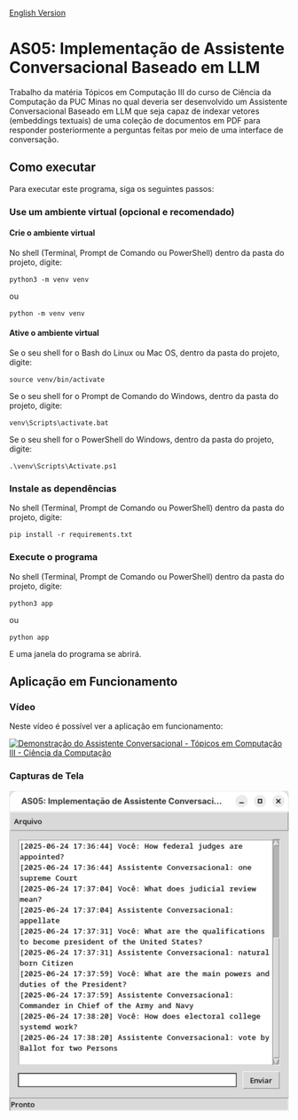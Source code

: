 [English Version](README.EN.md)

# AS05: Implementação de Assistente Conversacional Baseado em LLM

Trabalho da matéria Tópicos em Computação III do curso de Ciência da Computação da PUC Minas no qual deveria ser desenvolvido um Assistente Conversacional Baseado em LLM que seja capaz de indexar vetores (embeddings textuais) de uma coleção de documentos em PDF para responder posteriormente a perguntas feitas por meio de uma interface de conversação.

## Como executar

Para executar este programa, siga os seguintes passos:

### Use um ambiente virtual (opcional e recomendado)

#### Crie o ambiente virtual

No shell (Terminal, Prompt de Comando ou PowerShell) dentro da pasta do projeto, digite:

```
python3 -m venv venv
```

ou

```
python -m venv venv
```

#### Ative o ambiente virtual

Se o seu shell for o Bash do Linux ou Mac OS, dentro da pasta do projeto, digite:

```
source venv/bin/activate
```

Se o seu shell for o Prompt de Comando do Windows, dentro da pasta do projeto, digite:

```
venv\Scripts\activate.bat
```

Se o seu shell for o PowerShell do Windows, dentro da pasta do projeto, digite:

```
.\venv\Scripts\Activate.ps1
```

### Instale as dependências

No shell (Terminal, Prompt de Comando ou PowerShell) dentro da pasta do projeto, digite:

```
pip install -r requirements.txt
```

### Execute o programa

No shell (Terminal, Prompt de Comando ou PowerShell) dentro da pasta do projeto, digite:

```
python3 app
```

ou

```
python app
```

E uma janela do programa se abrirá.

## Aplicação em Funcionamento

### Vídeo

Neste vídeo é possível ver a aplicação em funcionamento:

[![Demonstração do Assistente Conversacional - Tópicos em Computação III - Ciência da Computação](https://img.youtube.com/vi/sO1tvquSQWM/0.jpg)](https://youtu.be/sO1tvquSQWM)

### Capturas de Tela

![Captura de tela do Assistente Conversacional, mostrando um exemplo de conversa](screenshots/Captura%20de%20tela%20de%202025-06-24%2018-28-51.png)